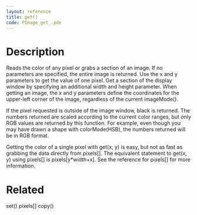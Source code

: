 ```yaml
---
layout: reference
title: get()
code: PImage_get_.pde
---
```


# Description

Reads the color of any pixel or grabs a section of an image. If no parameters are specified, the entire image is returned. Use the x and y parameters to get the value of one pixel. Get a section of the display window by specifying an additional width and height parameter. When getting an image, the x and y parameters define the coordinates for the upper-left corner of the image, regardless of the current imageMode().

If the pixel requested is outside of the image window, black is returned. The numbers returned are scaled according to the current color ranges, but only RGB values are returned by this function. For example, even though you may have drawn a shape with colorMode(HSB), the numbers returned will be in RGB format.

Getting the color of a single pixel with get(x, y) is easy, but not as fast as grabbing the data directly from pixels[]. The equivalent statement to get(x, y) using pixels[] is pixels[y*width+x]. See the reference for pixels[] for more information.

# Related

set()
pixels[]
copy()
